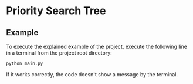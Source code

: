 # Priority Search Tree 

## Example
To execute the explained example of the project, execute the following line in a terminal from the project root directory:
```
python main.py
```

If it works correctly, the code doesn't show a message by the terminal.
